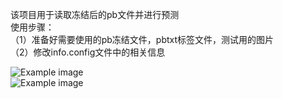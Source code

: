 该项目用于读取冻结后的pb文件并进行预测  
使用步骤：   
（1）准备好需要使用的pb冻结文件，pbtxt标签文件，测试用的图片  
（2）修改info.config文件中的相关信息  

![Example image](https://github.gree.com/180662/tensorflowob/raw/master/object_detection/readPbFile/example1.jpg)     
![Example image](https://github.gree.com/180662/tensorflowob/raw/master/object_detection/readPbFile/example2.jpg)